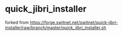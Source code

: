 # quick_jibri_installer
forked from https://forge.switnet.net/switnet/quick-jibri-installer/raw/branch/master/quick_jibri_installer.sh
